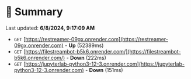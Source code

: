 # 📖 Summary
Last updated: **6/8/2024, 9:17:09 AM**

- `GET` [https://restreamer-09gx.onrender.com](https://restreamer-09gx.onrender.com) - **Up** (52389ms)
- `GET` [https://filestreambot-b5k6.onrender.com/](https://filestreambot-b5k6.onrender.com/) - **Down** (222ms)
- `GET` [https://jupyterlab-python3-12-3.onrender.com](https://jupyterlab-python3-12-3.onrender.com) - **Down** (151ms)
